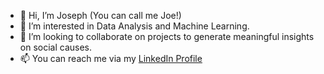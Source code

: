 - 👋 Hi, I’m Joseph (You can call me Joe!)
- 👀 I’m interested in Data Analysis and Machine Learning.
- 💞️ I’m looking to collaborate on projects to generate meaningful insights on social causes.
- 📫 You can reach me via my [LinkedIn Profile](https://www.linkedin.com/in/joeant719/)

<!---
joeanton719/joeanton719 is a ✨ special ✨ repository because its `README.md` (this file) appears on your GitHub profile.
You can click the Preview link to take a look at your changes.
--->
